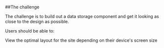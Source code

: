 ##The challenge

The challenge is to build out a data storage component and get it looking as close to the design as possible.

Users should be able to:

View the optimal layout for the site depending on their device's screen size
